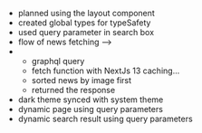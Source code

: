 - planned using the layout component
- created global types for typeSafety
- used query parameter in search box
- flow of news fetching -->
- - graphql query
  - fetch function with NextJs 13 caching...
  - sorted news by image first
  - returned the response
- dark theme synced with system theme
- dynamic page using query parameters
- dynamic search result using query parameters

